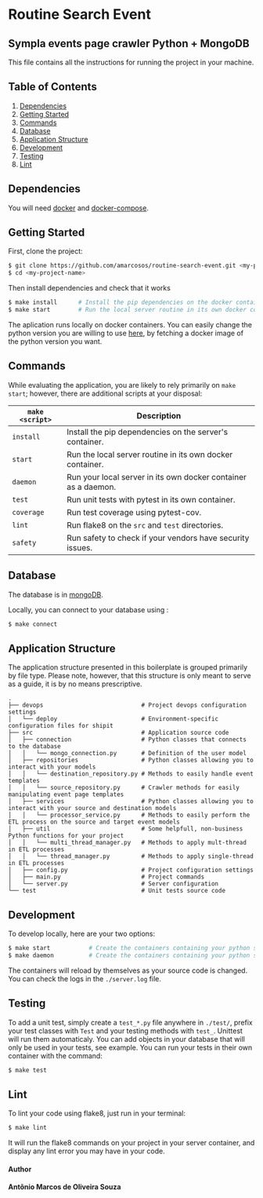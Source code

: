 
# Routine Search Event

## Sympla events page crawler Python + MongoDB

This file contains all the instructions for running the project in your machine.

## Table of Contents

1. [Dependencies](#dependencies)
1. [Getting Started](#getting-started)
1. [Commands](#commands)
1. [Database](#database)
1. [Application Structure](#application-structure)
1. [Development](#development)
1. [Testing](#testing)
1. [Lint](#lint)

## Dependencies

You will need [docker](https://docs.docker.com/engine/installation/) and [docker-compose](https://docs.docker.com/compose/install/).

## Getting Started

First, clone the project:

```bash
$ git clone https://github.com/amarcosos/routine-search-event.git <my-project-name>
$ cd <my-project-name>
```

Then install dependencies and check that it works

```bash
$ make install      # Install the pip dependencies on the docker container
$ make start        # Run the local server routine in its own docker container
```

The aplication runs locally on docker containers. You can easily change the python version you are willing to use [here](https://github.com/amarcosos/routine-search-event/blob/master/docker-compose.yml#L4), by fetching a docker image of the python version you want.

## Commands

While evaluating the application, you are likely to rely primarily on `make start`; however, there are additional scripts at your disposal:

| `make <script>` | Description                                                                  |
| --------------- | ---------------------------------------------------------------------------- |
| `install`       | Install the pip dependencies on the server's container.                      |
| `start`         | Run the local server routine in its own docker container.                    |
| `daemon`        | Run your local server in its own docker container as a daemon.               |
| `test`          | Run unit tests with pytest in its own container.                             |
| `coverage`      | Run test coverage using pytest-cov.                                          |
| `lint`          | Run flake8 on the `src` and `test` directories.                              |
| `safety`        | Run safety to check if your vendors have security issues.                    |

## Database

The database is in [mongoDB](https://www.mongodb.com).

Locally, you can connect to your database using :

```bash
$ make connect
```

## Application Structure

The application structure presented in this boilerplate is grouped primarily by file type. Please note, however, that this structure is only meant to serve as a guide, it is by no means prescriptive.

```
.
├── devops                            # Project devops configuration settings
│   └── deploy                        # Environment-specific configuration files for shipit
├── src                               # Application source code
│   ├── connection                    # Python classes that connects to the database
│   │   └── mongo_connection.py       # Definition of the user model
│   ├── repositories                  # Python classes allowing you to interact with your models
│   │   └── destination_repository.py # Methods to easily handle event templates
│   │   └── source_repository.py      # Crawler methods for easily manipulating event page templates
│   ├── services                      # Python classes allowing you to interact with your source and destination models
│   │   └── processor_service.py      # Methods to easily perform the ETL process on the source and target event models
│   ├── util                          # Some helpfull, non-business Python functions for your project
│   │   └── multi_thread_manager.py   # Methods to apply mult-thread in ETL processes
│   │   └── thread_manager.py         # Methods to apply single-thread in ETL processes
│   ├── config.py                     # Project configuration settings
│   ├── main.py                       # Project commands
│   └── server.py                     # Server configuration
└── test                              # Unit tests source code
```

## Development

To develop locally, here are your two options:

```bash
$ make start           # Create the containers containing your python server in your terminal
$ make daemon          # Create the containers containing your python server as a daemon
```

The containers will reload by themselves as your source code is changed.
You can check the logs in the `./server.log` file.

## Testing

To add a unit test, simply create a `test_*.py` file anywhere in `./test/`, prefix your test classes with `Test` and your testing methods with `test_`. Unittest will run them automaticaly.
You can add objects in your database that will only be used in your tests, see example.
You can run your tests in their own container with the command:

```bash
$ make test
```

## Lint

To lint your code using flake8, just run in your terminal:

```bash
$ make lint
```

It will run the flake8 commands on your project in your server container, and display any lint error you may have in your code.

#### Author
#### Antônio Marcos de Oliveira Souza
